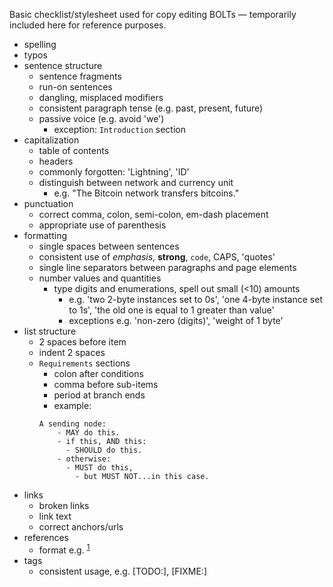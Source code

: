 Basic checklist/stylesheet used for copy editing BOLTs —
temporarily included here for reference purposes.

  - spelling
  - typos
  - sentence structure
    - sentence fragments
    - run-on sentences
    - dangling, misplaced modifiers
    - consistent paragraph tense (e.g. past, present, future)
    - passive voice (e.g. avoid 'we')
      - exception: `Introduction` section
  - capitalization
    - table of contents
    - headers
    - commonly forgotten: 'Lightning', 'ID'
    - distinguish between network and currency unit
      - e.g. "The Bitcoin network transfers bitcoins."
  - punctuation
    - correct comma, colon, semi-colon, em-dash placement
    - appropriate use of parenthesis
  - formatting
    - single spaces between sentences
    - consistent use of _emphasis_, **strong**, `code`, CAPS, 'quotes'
    - single line separators between paragraphs and page elements
    - number values and quantities
      - type digits and enumerations, spell out small (<10) amounts
        - e.g. 'two 2-byte instances set to 0s', 'one 4-byte instance set to 1s', 'the old one is equal to 1 greater than value'
        - exceptions e.g. 'non-zero (digits)', 'weight of 1 byte'
  - list structure
    - 2 spaces before item
    - indent 2 spaces
    - `Requirements` sections
      - colon after conditions
      - comma before sub-items
      - period at branch ends
      - example:
      ```
      A sending node:
          - MAY do this.
          - if this, AND this:
            - SHOULD do this.
          - otherwise:
            - MUST do this,
              - but MUST NOT...in this case.
      ```
  - links
    - broken links
    - link text
    - correct anchors/urls
  - references
    - format e.g. <sup>[1](#reference-1)</sup>
  - tags
    - consistent usage, e.g. [TODO:], [FIXME:]
